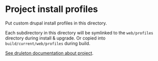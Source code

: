 # Project install profiles
Put custom drupal install profiles in this directory.

Each subdirectory in this directory will be symlinked to the
`web/profiles` directory during install & upgrade. Or copied into
`build/current/web/profiles` during build.

[See druleton documentation about project][link-project].



[link-project]: ../../bin/docs/project.md
